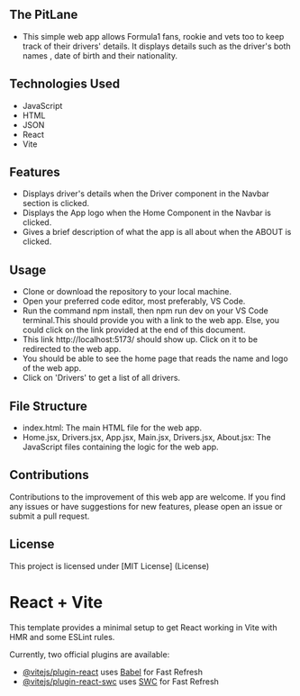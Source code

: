 ## The PitLane
- This simple web app allows Formula1 fans, rookie and vets too to keep track of their drivers' details. It displays details such as the driver's both names , date of birth and their nationality.

## Technologies Used
- JavaScript
- HTML
- JSON
- React
- Vite

## Features
- Displays driver's details when the Driver component in the Navbar section is clicked. 
- Displays the App logo when the Home Component in the Navbar is clicked.
- Gives  a brief description of what  the app is all about when the ABOUT is clicked.

## Usage
- Clone or download the repository to your local machine.
- Open your preferred code editor, most preferably, VS Code.
- Run the command npm install, then npm run dev on your VS Code terminal.This should provide you with a link to the web app. Else, you could click on the link provided at the end of this document.
- This link  http://localhost:5173/ should show up. Click on it to be redirected to the web app.
- You should be able to see the home page that reads the name and logo of the web app.
- Click on 'Drivers' to get a list of all drivers.


## File Structure

- index.html: The main HTML file for the web app.
- Home.jsx, Drivers.jsx, App.jsx, Main.jsx, Drivers.jsx, About.jsx: The JavaScript files containing the logic for the web app.


## Contributions
Contributions to the improvement of this web app are welcome. If you find any issues or have suggestions for new features, please open an issue or submit a pull request.

## License
This project is  licensed under [MIT License] (License)

# React + Vite

This template provides a minimal setup to get React working in Vite with HMR and some ESLint rules.

Currently, two official plugins are available:

- [@vitejs/plugin-react](https://github.com/vitejs/vite-plugin-react/blob/main/packages/plugin-react/README.md) uses [Babel](https://babeljs.io/) for Fast Refresh
- [@vitejs/plugin-react-swc](https://github.com/vitejs/vite-plugin-react-swc) uses [SWC](https://swc.rs/) for Fast Refresh
